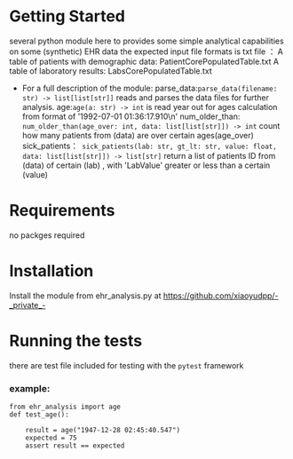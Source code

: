 # Getting Started
several python module here to provides some simple analytical capabilities on some (synthetic) EHR data
the expected input file formats is txt file ：
A table of patients with demographic data: PatientCorePopulatedTable.txt
A table of laboratory results: LabsCorePopulatedTable.txt
* For a full description of the module:
parse_data:`parse_data(filename: str) -> list[list[str]]`  reads and parses the data files for further analysis.
age:`age(a: str) -> int` is read year out for ages calculation from  format of '1992-07-01 01:36:17.910\n'
num_older_than:` num_older_than(age_over: int, data: list[list[str]]) -> int` count how many patients from (data) are over certain ages(age_over)
sick_patients：` sick_patients(lab: str, gt_lt: str, value: float, data: list[list[str]]) -> list[str]` return a list of patients ID from (data) of certain (lab) , with 'LabValue'  greater or less than a certain (value)
# Requirements
no packges required
# Installation
Install the module from ehr_analysis.py at https://github.com/xiaoyudpp/-_private_-
# Running the tests
there are test file included for testing with the `pytest` framework
### example: 
```{python}
from ehr_analysis import age
def test_age():

    result = age("1947-12-28 02:45:40.547")
    expected = 75
    assert result == expected
```
